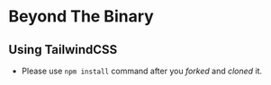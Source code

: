 # Beyond The Binary 
## Using TailwindCSS
- Please use `npm install` command after you _forked_ and _cloned_ it.
